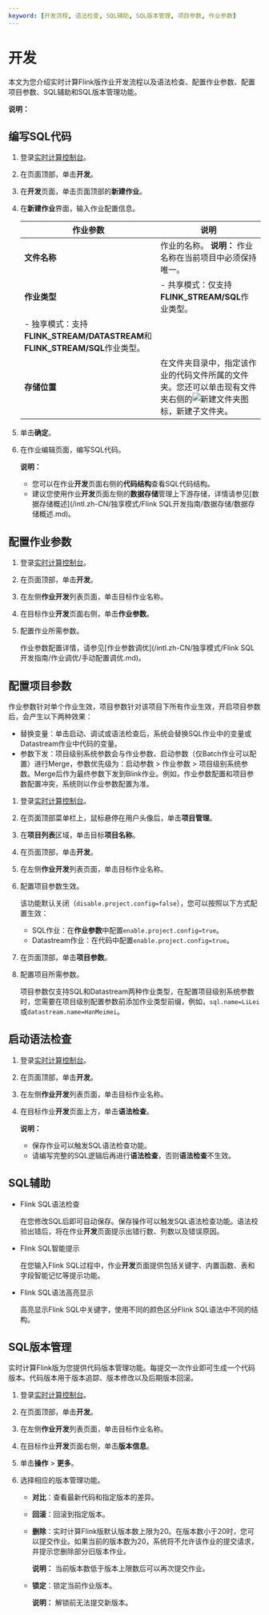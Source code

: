 ```yaml
---
keyword: [开发流程, 语法检查, SQL辅助, SQL版本管理, 项目参数, 作业参数]
---
```


# 开发

本文为您介绍实时计算Flink版作业开发流程以及语法检查、配置作业参数、配置项目参数、SQL辅助和SQL版本管理功能。

**说明：**

## 编写SQL代码

1.  登录[实时计算控制台](https://stream-ap-southeast-3.console.aliyun.com)。

2.  在页面顶部，单击**开发**。

3.  在**开发**页面，单击页面顶部的**新建作业**。

4.  在**新建作业**界面，输入作业配置信息。

    |作业参数|说明|
    |----|--|
    |**文件名称**|作业的名称。 **说明：** 作业名称在当前项目中必须保持唯一。 |
    |**作业类型**|    -   共享模式：仅支持**FLINK\_STREAM/SQL**作业类型。
    -   独享模式：支持**FLINK\_STREAM/DATASTREAM**和**FLINK\_STREAM/SQL**作业类型。 |
    |**存储位置**|在文件夹目录中，指定该作业的代码文件所属的文件夹。您还可以单击现有文件夹右侧的![新建文件夹](https://static-aliyun-doc.oss-accelerate.aliyuncs.com/assets/img/zh-CN/9527736061/p129608.png)图标，新建子文件夹。|

5.  单击**确定**。

6.  在作业编辑页面，编写SQL代码。

    **说明：**

    -   您可以在作业**开发**页面右侧的**代码结构**查看SQL代码结构。
    -   建议您使用作业**开发**页面左侧的**数据存储**管理上下游存储，详情请参见[数据存储概述](/intl.zh-CN/独享模式/Flink SQL开发指南/数据存储/数据存储概述.md)。

## 配置作业参数

1.  登录[实时计算控制台](https://stream-ap-southeast-3.console.aliyun.com)。

2.  在页面顶部，单击**开发**。

3.  在左侧**作业开发**列表页面，单击目标作业名称。

4.  在目标作业**开发**页面右侧，单击**作业参数**。

5.  配置作业所需参数。

    作业参数配置详情，请参见[作业参数调优](/intl.zh-CN/独享模式/Flink SQL开发指南/作业调优/手动配置调优.md)。


## 配置项目参数

作业参数针对单个作业生效，项目参数针对该项目下所有作业生效，开启项目参数后，会产生以下两种效果：

-   替换变量：单击启动、调试或语法检查后，系统会替换SQL作业中的变量或Datastream作业中代码的变量。
-   参数下发：项目级别系统参数会与作业参数、启动参数（仅Batch作业可以配置）进行Merge，参数优先级为：启动参数 \> 作业参数 \> 项目级别系统参数。Merge后作为最终参数下发到Blink作业。例如，作业参数配置和项目参数配置冲突，系统则以作业参数配置为准。

1.  登录[实时计算控制台](https://stream-ap-southeast-3.console.aliyun.com)。

2.  在页面顶部菜单栏上，鼠标悬停在用户头像后，单击**项目管理**。

3.  在**项目列表**区域，单击目标**项目名称**。

4.  在页面顶部，单击**开发**。

5.  在左侧**作业开发**列表页面，单击目标作业名称。

6.  配置项目参数生效。

    该功能默认关闭（`disable.project.config=false`），您可以按照以下方式配置生效：

    -   SQL作业：在**作业参数**中配置`enable.project.config=true`。
    -   Datastream作业：在代码中配置`enable.project.config=true`。
7.  在页面顶部，单击**项目参数**。

8.  配置项目所需参数。

    项目参数仅支持SQL和Datastream两种作业类型，在配置项目级别系统参数时，您需要在项目级别配置参数前添加作业类型前缀，例如，`sql.name=LiLei`或`datastream.name=HanMeimei`。


## 启动语法检查

1.  登录[实时计算控制台](https://stream-ap-southeast-3.console.aliyun.com)。

2.  在页面顶部，单击**开发**。

3.  在左侧**作业开发**列表页面，单击目标作业名称。

4.  在目标作业**开发**页面上方，单击**语法检查**。

    **说明：**

    -   保存作业可以触发SQL语法检查功能。
    -   请编写完整的SQL逻辑后再进行**语法检查**，否则**语法检查**不生效。

## SQL辅助

-   Flink SQL语法检查

    在您修改SQL后即可自动保存。保存操作可以触发SQL语法检查功能。语法校验出错后，将在作业**开发**页面提示出错行数、列数以及错误原因。

-   Flink SQL智能提示

    在您输入Flink SQL过程中，作业**开发**页面提供包括关键字、内置函数、表和字段智能记忆等提示功能。

-   Flink SQL语法高亮显示

    高亮显示Flink SQL中关键字，使用不同的颜色区分Flink SQL语法中不同的结构。


## SQL版本管理

实时计算Flink版为您提供代码版本管理功能。每提交一次作业即可生成一个代码版本。代码版本用于版本追踪、版本修改以及后期版本回滚。

1.  登录[实时计算控制台](https://stream-ap-southeast-3.console.aliyun.com)。

2.  在页面顶部，单击**开发**。

3.  在左侧**作业开发**列表页面，单击目标作业名称。

4.  在目标作业**开发**页面右侧，单击**版本信息**。

5.  单击**操作** \> **更多**。

6.  选择相应的版本管理功能。

    -   **对比**：查看最新代码和指定版本的差异。
    -   **回滚**：回滚到指定版本。
    -   **删除**：实时计算Flink版默认版本数上限为20。在版本数小于20时，您可以提交作业。如果当前的版本数为20，系统将不允许该作业的提交请求，并提示您删除部分旧版本作业。

        **说明：** 当前版本数低于版本上限数后可以再次提交作业。

    -   **锁定**：锁定当前作业版本。

        **说明：** 解锁前无法提交新版本。


